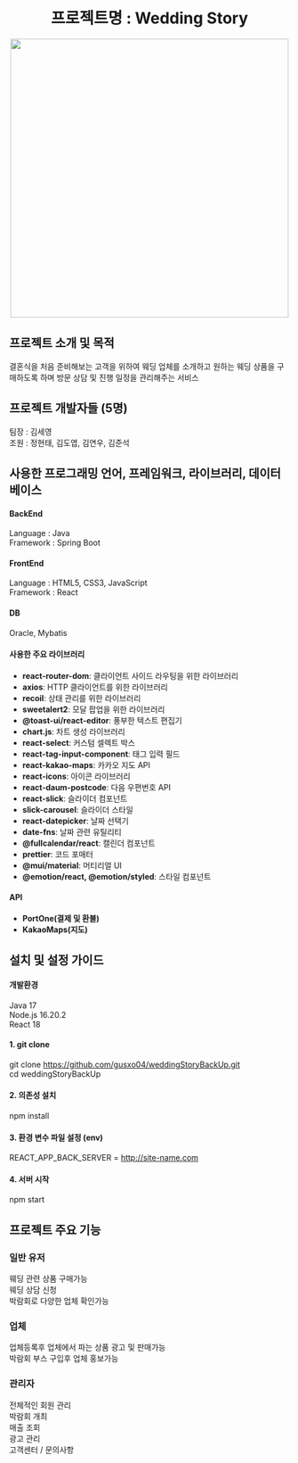 <h1 align="center">프로젝트명 : Wedding Story</h1>

<p align="center">
  <img src="https://github.com/user-attachments/assets/f9a619d6-b952-43cb-ab7c-61cdacf2ccf5" width="max-content" height="500" align="center" style="object-fit: contain"></img>
</p>

## 프로젝트 소개 및 목적
결혼식을 처음 준비해보는 고객을 위하여
웨딩 업체를 소개하고 원하는 웨딩 상품을 구매하도록 하며
방문 상담 및 진행 일정을 관리해주는 서비스

## 프로젝트 개발자들 (5명)
팀장 : 김세영  
조원 : 정현태, 김도엽, 김연우, 김준석


## 사용한 프로그래밍 언어, 프레임워크, 라이브러리, 데이터베이스
#### BackEnd
Language : Java  
Framework : Spring Boot

#### FrontEnd
Language : HTML5, CSS3, JavaScript  
Framework : React

#### DB
Oracle, Mybatis  

#### 사용한 주요 라이브러리
- **react-router-dom**: 클라이언트 사이드 라우팅을 위한 라이브러리
- **axios**: HTTP 클라이언트를 위한 라이브러리
- **recoil**: 상태 관리를 위한 라이브러리
- **sweetalert2**: 모달 팝업을 위한 라이브러리
- **@toast-ui/react-editor**: 풍부한 텍스트 편집기
- **chart.js**: 차트 생성 라이브러리
- **react-select**: 커스텀 셀렉트 박스
- **react-tag-input-component**: 태그 입력 필드
- **react-kakao-maps**: 카카오 지도 API
- **react-icons**: 아이콘 라이브러리
- **react-daum-postcode**: 다음 우편번호 API
- **react-slick**: 슬라이더 컴포넌트
- **slick-carousel**: 슬라이더 스타일
- **react-datepicker**: 날짜 선택기
- **date-fns**: 날짜 관련 유틸리티
- **@fullcalendar/react**: 캘린더 컴포넌트
- **prettier**: 코드 포매터
- **@mui/material**: 머티리얼 UI
- **@emotion/react, @emotion/styled**: 스타일 컴포넌트

#### API
- **PortOne(결제 및 환불)**
- **KakaoMaps(지도)**



## 설치 및 설정 가이드
#### 개발환경
Java 17  
Node.js 16.20.2  
React 18  

#### 1. git clone
git clone https://github.com/gusxo04/weddingStoryBackUp.git  
cd weddingStoryBackUp

#### 2. 의존성 설치
npm install

#### 3. 환경 변수 파일 설정 (env)
REACT_APP_BACK_SERVER = http://site-name.com

#### 4. 서버 시작
npm start



## 프로젝트 주요 기능
### 일반 유저
웨딩 관련 상품 구매가능  
웨딩 상담 신청  
박람회로 다양한 업체 확인가능  
  
### 업체
업체등록후 업체에서 파는 상품 광고 및 판매가능  
박람회 부스 구입후 업체 홍보가능


### 관리자
전체적인 회원 관리  
박람회 개최  
매출 조회  
광고 관리  
고객센터 / 문의사항  


















